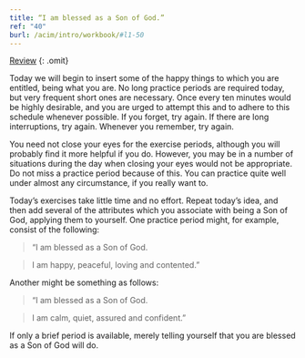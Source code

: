 ```yaml
---
title: “I am blessed as a Son of God.”
ref: "40"
burl: /acim/intro/workbook/#l1-50
---
```


<a class="hide-review" href="/workbook/l058/#l040">Review</a>
{: .omit}

Today we will begin to insert some of the happy things to which you are
entitled, being what you are. No long practice periods are required
today, but very frequent short ones are necessary. Once every ten
minutes would be highly desirable, and you are urged to attempt this and
to adhere to this schedule whenever possible. If you forget, try again.
If there are long interruptions, try again. Whenever you remember, try
again.

You need not close your eyes for the exercise periods, although you will
probably find it more helpful if you do. However, you may be in a number
of situations during the day when closing your eyes would not be
appropriate. Do not miss a practice period because of this. You can
practice quite well under almost any circumstance, if you really want
to.

Today’s exercises take little time and no effort. Repeat today’s idea,
and then add several of the attributes which you associate with being a
Son of God, applying them to yourself. One practice period might, for
example, consist of the following:

> “I am blessed as a Son of God.

> I am happy, peaceful, loving and contented.”

Another might be something as follows:

> “I am blessed as a Son of God.

> I am calm, quiet, assured and confident.”

If only a brief period is available, merely telling yourself that you
are blessed as a Son of God will do.

